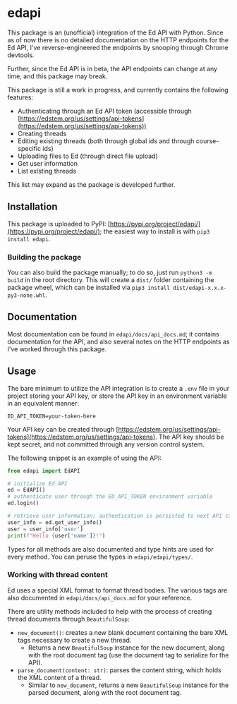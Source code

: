 # edapi

This package is an (unofficial) integration of the Ed API with Python. Since as of now there is no detailed documentation on the HTTP endpoints for the Ed API, I've reverse-engineered the endpoints by snooping through Chrome devtools.

Further, since the Ed API is in beta, the API endpoints can change at any time, and this package may break.

This package is still a work in progress, and currently contains the following features:
* Authenticating through an Ed API token (accessible through [https://edstem.org/us/settings/api-tokens](https://edstem.org/us/settings/api-tokens))
* Creating threads
* Editing existing threads (both through global ids and through course-specific ids)
* Uploading files to Ed (through direct file upload)
* Get user information
* List existing threads

This list may expand as the package is developed further.

## Installation

This package is uploaded to PyPI: [https://pypi.org/project/edapi/](https://pypi.org/project/edapi/); the easiest way to install is with `pip3 install edapi`.

### Building the package

You can also build the package manually; to do so, just run `python3 -m build` in the root directory. This will create a `dist/` folder containing the package wheel, which can be installed via `pip3 install dist/edapi-x.x.x-py3-none.whl`.

## Documentation

Most documentation can be found in `edapi/docs/api_docs.md`; it contains documentation for the API, and also several notes on the HTTP endpoints as I've worked through this package.

## Usage

The bare minimum to utilize the API integration is to create a `.env` file in your project storing your API key, or store the API key in an environment variable in an equivalent manner:
```
ED_API_TOKEN=your-token-here
```
Your API key can be created through [https://edstem.org/us/settings/api-tokens](https://edstem.org/us/settings/api-tokens). The API key should be kept secret, and not committed through any version control system.

The following snippet is an example of using the API:
```python
from edapi import EdAPI

# initialize Ed API
ed = EdAPI()
# authenticate user through the ED_API_TOKEN environment variable
ed.login()

# retrieve user information; authentication is persisted to next API calls
user_info = ed.get_user_info()
user = user_info['user']
print(f"Hello {user['name']}!")
```

Types for all methods are also documented and type hints are used for every method. You can peruse the types in `edapi/edapi/types/`.

### Working with thread content

Ed uses a special XML format to format thread bodies. The various tags are also documented in `edapi/docs/api_docs.md` for your reference.

There are utility methods included to help with the process of creating thread documents through `BeautifulSoup`:
- `new_document()`: creates a new blank document containing the bare XML tags necessary to create a new thread.
    - Returns a new `BeautifulSoup` instance for the new document, along with the root document tag (use the document tag to serialize for the API).
- `parse_document(content: str)`: parses the content string, which holds the XML content of a thread.
    - Similar to `new_document`, returns a new `BeautifulSoup` instance for the parsed document, along with the root document tag.